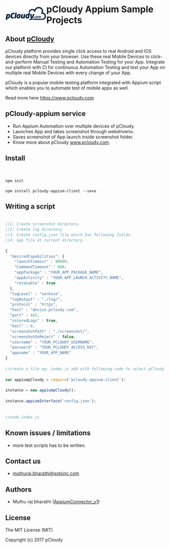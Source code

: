 <h1 style="display:flex;flex-direction:row;align-items: center;"><a target="_blank" rel="noopener noreferrer" href="https://www.pcloudy.com"><img src="/images/pcloudy.png" style="max-width:100%;"></a><span>pCloudy Appium Sample Projects</span></h1>

## About [pCloudy](https://www.pcloudy.com)

pCloudy platform provides single click access to real Android and IOS devices directly from your browser. Use these real Mobile Devices to click-and-perform Manual Testing and Automation Testing for your App. Integrate our platform with CI for continuous Automation Testing and test your App on multiple real Mobile Devices with every change of your App.

pCloudy is a popular mobile testing platform integrated with Appium script which enables you to automate test of mobile apps as well.

Read more here https://www.pcloudy.com

## pCloudy-appium service
- Run Appium Automation over multiple devices of pCloudy.
- Launches App and takes screenshot through webdriverio.
- Saves screenshot of App launch inside screenshot folder.
- Know more about pCloudy www.pcloudy.com.


## Install

```shell


npm init

npm install pcloudy-appium-client --save

```

## Writing a script
```javascript

//1: Create screenshot directory.
//2: Create log directory.
//3: Create config.json file which has following fields.
//4: app file at current directory.

{
  "desiredCapabilities": {
    "launchTimeout" : 90000,
    "CommandTimeout" : 600,
    "appPackage" : "YOUR_APP_PACKAGE_NAME",
    "appActivity" : "YOUR_APP_LAUNCH_ACTIVITY_NAME",
    "rotatable" : true
  },
  "logLevel" : "verbose",
  "logOutput" : "./log/",
  "protocol" : "https",
  "host" : "device.pcloudy.com",
  "port" : 443,
  "coloredLogs" : true,
  "bail" : 0,
  "screenshotPath" : "./screenshot/",
  "screenshotOnReject" : false,
  "username" : "YOUR_PCLOUDY_USERNAME",
  "password" : "YOUR_PCLOUDY_ACCESS_KEY",
  "appname" : "YOUR_APP_NAME"
}

//create a file eg: index.js add with following code to select pCloudy Devices and run appium Automation.

var appiumpCloudy = require('pcloudy-appium-client');

instance = new appiumpCloudy();

instance.appiumInterface('config.json');


//node index.js
```

## Known issues / limitations
- more test scripts has to be written.


## Contact us
- muthuraj.bharathi@sstsinc.com

## Authors
- Muthu raj bharathi ([AppiumConnector_v1](https://github.com/pankyopkey/pCloudy-sample-projects/tree/master/NodeJS/AppiumConnector_v1))

## License

The MIT License (MIT)

Copyright (c) 2017 pCloudy
